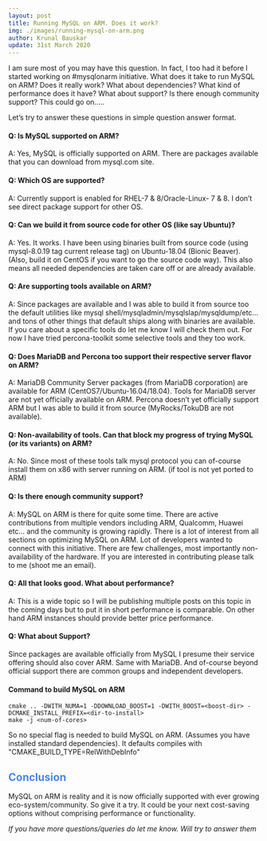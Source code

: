 ```yaml
---
layout: post
title: Running MySQL on ARM. Does it work?
img: ./images/running-mysql-on-arm.png
author: Krunal Bauskar
update: 31st March 2020
---
```


I am sure most of you may have this question. In fact, I too had it before I started working on #mysqlonarm initiative. What does it take to run MySQL on ARM? Does it really work? What about dependencies? What kind of performance does it have? What about support? Is there enough community support? This could go on.....

Let’s try to answer these questions in simple question answer format.

#### Q: Is MySQL supported on ARM?
A: Yes, MySQL is officially supported on ARM. There are packages available that you can download from mysql.com site.

#### Q: Which OS are supported?
A: Currently support is enabled for RHEL-7 & 8/Oracle-Linux- 7 & 8. I don’t see direct package support for other OS.

#### Q: Can we build it from source code for other OS (like say Ubuntu)?
A: Yes. It works. I have been using binaries built from source code (using mysql-8.0.19 tag current release tag) on Ubuntu-18.04 (Bionic Beaver). (Also, build it on CentOS if you want to go the source code way). This also means all needed dependencies are taken care off or are already available.

#### Q: Are supporting tools available on ARM?
A: Since packages are available and I was able to build it from source too the default utilities like mysql shell/mysqladmin/mysqlslap/mysqldump/etc... and tons of other things that default ships along with binaries are available. If you care about a specific tools do let me know I will check them out. For now I have tried percona-toolkit some selective tools and they too work.

#### Q: Does MariaDB and Percona too support their respective server flavor on ARM?
A: MariaDB Community Server packages (from MariaDB corporation) are available for ARM (CentOS7/Ubuntu-16.04/18.04). Tools for MariaDB server are not yet officially available on ARM.
Percona doesn’t yet officially support ARM but I was able to build it from source (MyRocks/TokuDB are not available).

#### Q: Non-availability of tools. Can that block my progress of trying MySQL (or its variants) on ARM?
A: No. Since most of these tools talk mysql protocol you can of-course install them on x86 with server running on ARM. (if tool is not yet ported to ARM)

#### Q: Is there enough community support?
A: MySQL on ARM is there for quite some time. There are active contributions from multiple vendors including ARM, Qualcomm, Huawei etc… and the community is growing rapidly. There is a lot of interest from all sections on optimizing MySQL on ARM. Lot of developers wanted to connect with this initiative. There are few challenges, most importantly non-availability of the hardware. If you are interested in contributing please talk to me (shoot me an email).

#### Q: All that looks good. What about performance?
A: This is a wide topic so I will be publishing multiple posts on this topic in the coming days but to put it in short performance is comparable. On other hand ARM instances should provide better price performance.

#### Q: What about Support?
Since packages are available officially from MySQL I presume their service offering should also cover ARM. Same with MariaDB. And of-course beyond official support there are common groups and independent developers.


#### Command to build MySQL on ARM
```
cmake .. -DWITH_NUMA=1 -DDOWNLOAD_BOOST=1 -DWITH_BOOST=<boost-dir> -DCMAKE_INSTALL_PREFIX=<dir-to-install>
make -j <num-of-cores>
```
So no special flag is needed to build MySQL on ARM. (Assumes you have installed standard dependencies). It defaults compiles with "CMAKE_BUILD_TYPE=RelWithDebInfo"


## <span style="color:#4885ed">Conclusion</span>

MySQL on ARM is reality and it is now officially supported with ever growing eco-system/community. So give it a try. It could be your next cost-saving options without comprising performance or functionality.

<em>If you have more questions/queries do let me know. Will try to answer them</em>
